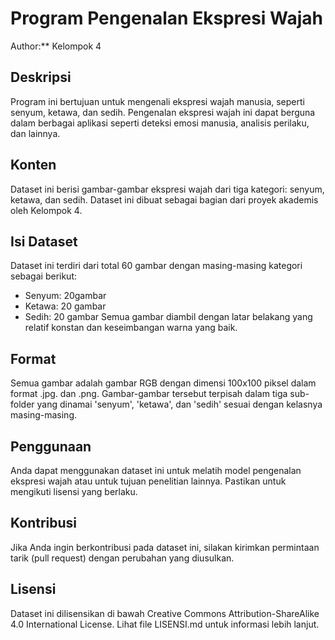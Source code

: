# Program Pengenalan Ekspresi Wajah

Author:** Kelompok 4  

## Deskripsi
Program ini bertujuan untuk mengenali ekspresi wajah manusia, seperti senyum, ketawa, dan sedih. Pengenalan ekspresi wajah ini dapat berguna dalam berbagai aplikasi seperti deteksi emosi manusia, analisis perilaku, dan lainnya.

## Konten
Dataset ini berisi gambar-gambar ekspresi wajah dari tiga kategori: senyum, ketawa, dan sedih. Dataset ini dibuat sebagai bagian dari proyek akademis oleh Kelompok 4.

## Isi Dataset
Dataset ini terdiri dari total 60 gambar dengan masing-masing kategori sebagai berikut:
- Senyum: 20gambar
- Ketawa: 20 gambar
- Sedih: 20 gambar
Semua gambar diambil dengan latar belakang yang relatif konstan dan keseimbangan warna yang baik.

## Format
Semua gambar adalah gambar RGB dengan dimensi 100x100 piksel dalam format .jpg. dan .png. Gambar-gambar tersebut terpisah dalam tiga sub-folder yang dinamai 'senyum', 'ketawa', dan 'sedih' sesuai dengan kelasnya masing-masing.

## Penggunaan
Anda dapat menggunakan dataset ini untuk melatih model pengenalan ekspresi wajah atau untuk tujuan penelitian lainnya. Pastikan untuk mengikuti lisensi yang berlaku.

## Kontribusi
Jika Anda ingin berkontribusi pada dataset ini, silakan kirimkan permintaan tarik (pull request) dengan perubahan yang diusulkan.

## Lisensi
Dataset ini dilisensikan di bawah Creative Commons Attribution-ShareAlike 4.0 International License. Lihat file LISENSI.md untuk informasi lebih lanjut.

